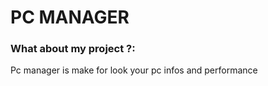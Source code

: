 # PC MANAGER


### What about my project ?:

Pc manager is make for look your pc infos and performance
